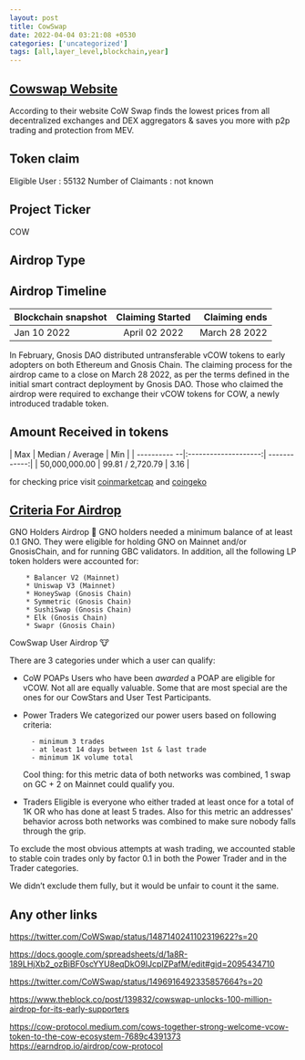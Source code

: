 ```yaml
---
layout: post
title: CowSwap
date: 2022-04-04 03:21:08 +0530
categories: ['uncategorized']
tags: [all,layer_level,blockchain,year] 
---
```





## [Cowswap Website](https://swap.cow.fi/)

According to their website CoW Swap finds the lowest prices from all decentralized exchanges and DEX aggregators & saves you more with p2p trading and protection from MEV.

## Token claim

Eligible User : 55132
Number of Claimants : not known

## Project Ticker

COW

## Airdrop Type

## Airdrop Timeline

| Blockchain snapshot     | Claiming Started           | Claiming ends    |
| ----------------------- |:--------------------------:| ----------------:|
|       Jan 10 2022       |   April 02 2022            |  March 28 2022   |

In February, Gnosis DAO distributed untransferable vCOW tokens to early adopters on both Ethereum and Gnosis Chain. The claiming process for the airdrop came to a close on March 28 2022, as per the terms defined in the initial smart contract deployment by Gnosis DAO. Those who claimed the airdrop were required to exchange their vCOW tokens for COW, a newly introduced tradable token.

## Amount Received in tokens  

|  Max          |    Median / Average  |       Min    |
|  ---------- --|:--------------------:| ------------:|
| 50,000,000.00 |    99.81 / 2,720.79  |      3.16    |

for checking price visit [coinmarketcap](https://coinmarketcap.com/currencies/cow-protocol/) and [coingeko](https://www.coingecko.com/en/coins/cow-protocol)

## [Criteria For Airdrop](https://twitter.com/CoWSwap/status/1487140241102319622?s=20)

GNO Holders Airdrop 🦉
    GNO holders needed a minimum balance of at least 0.1 GNO. They were eligible for holding GNO on Mainnet and/or GnosisChain, and for running GBC validators. In addition, all the following LP token holders were accounted for:

        * Balancer V2 (Mainnet)
        * Uniswap V3 (Mainnet)
        * HoneySwap (Gnosis Chain)
        * Symmetric (Gnosis Chain)
        * SushiSwap (Gnosis Chain)
        * Elk (Gnosis Chain)
        * Swapr (Gnosis Chain)

CowSwap User Airdrop 🐮

There are 3 categories under which a user can qualify:

- CoW POAPs
    Users who have been *awarded* a POAP are eligible for vCOW. Not all are equally valuable. Some that are most special are the ones for our CowStars and User Test Participants.

- Power Traders
    We categorized our power users based on following criteria:

        - minimum 3 trades
        - at least 14 days between 1st & last trade
        - minimum 1K volume total

    Cool thing: for this metric data of both networks was combined, 1 swap on GC + 2 on Mainnet could qualify you.

- Traders
    Eligible is everyone who either traded at least once for a total of 1K OR who has done at least 5 trades. Also for this metric an addresses' behavior across both networks was combined to make sure nobody falls through the grip.

To exclude the most obvious attempts at wash trading, we accounted stable to stable coin trades only by factor 0.1 in both the Power Trader and in the Trader categories.

We didn’t exclude them fully, but it would be unfair to count it the same.

## Any other links

<https://twitter.com/CoWSwap/status/1487140241102319622?s=20>

<https://docs.google.com/spreadsheets/d/1a8R-189LHjXb2_ozBiBF0scYYU8eqDkO9IJcplZPafM/edit#gid=2095434710>

<https://twitter.com/CoWSwap/status/1496916492335857664?s=20>

<https://www.theblock.co/post/139832/cowswap-unlocks-100-million-airdrop-for-its-early-supporters>

<https://cow-protocol.medium.com/cows-together-strong-welcome-vcow-token-to-the-cow-ecosystem-7689c4391373>
<https://earndrop.io/airdrop/cow-protocol>
